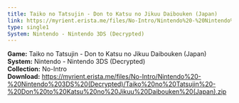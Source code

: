 ```yaml
---
title: Taiko no Tatsujin - Don to Katsu no Jikuu Daibouken (Japan)
link: https://myrient.erista.me/files/No-Intro/Nintendo%20-%20Nintendo%203DS%20(Decrypted)/Taiko%20no%20Tatsujin%20-%20Don%20to%20Katsu%20no%20Jikuu%20Daibouken%20(Japan).zip
type: single1
System: Nintendo - Nintendo 3DS (Decrypted)
---
```

<b>Game:</b> Taiko no Tatsujin - Don to Katsu no Jikuu Daibouken (Japan)<br>
<b>System:</b> Nintendo - Nintendo 3DS (Decrypted)<br>
<b>Collection:</b> No-Intro<br>
<b>Download:</b> https://myrient.erista.me/files/No-Intro/Nintendo%20-%20Nintendo%203DS%20(Decrypted)/Taiko%20no%20Tatsujin%20-%20Don%20to%20Katsu%20no%20Jikuu%20Daibouken%20(Japan).zip